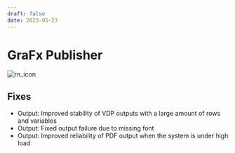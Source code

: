 ```yaml
---
draft: false
date: 2023-05-23
---
```


# GraFx Publisher

![rn_icon](../../../../../assets/CHILI_publisher_RGB.svg)

## Fixes

- Output: Improved stability of VDP outputs with a large amount of rows and variables
- Output: Fixed output failure due to missing font
- Output: Improved reliability of PDF output when the system is under high load

